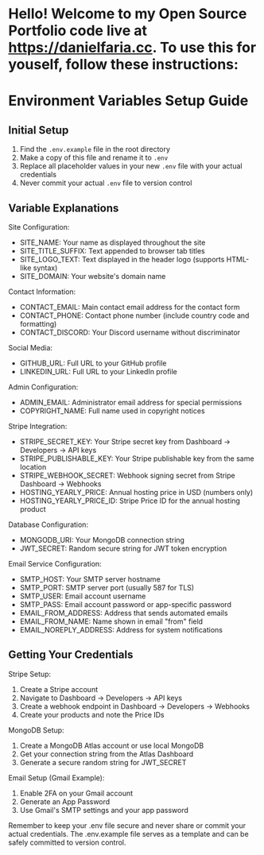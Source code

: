 # Hello! Welcome to my Open Source Portfolio code live at https://danielfaria.cc. To use this for youself, follow these instructions:
# Environment Variables Setup Guide

## Initial Setup
1. Find the `.env.example` file in the root directory
2. Make a copy of this file and rename it to `.env`
3. Replace all placeholder values in your new `.env` file with your actual credentials
4. Never commit your actual `.env` file to version control

## Variable Explanations

Site Configuration:
- SITE_NAME: Your name as displayed throughout the site
- SITE_TITLE_SUFFIX: Text appended to browser tab titles
- SITE_LOGO_TEXT: Text displayed in the header logo (supports HTML-like syntax)
- SITE_DOMAIN: Your website's domain name

Contact Information:
- CONTACT_EMAIL: Main contact email address for the contact form
- CONTACT_PHONE: Contact phone number (include country code and formatting)
- CONTACT_DISCORD: Your Discord username without discriminator

Social Media:
- GITHUB_URL: Full URL to your GitHub profile
- LINKEDIN_URL: Full URL to your LinkedIn profile

Admin Configuration:
- ADMIN_EMAIL: Administrator email address for special permissions
- COPYRIGHT_NAME: Full name used in copyright notices

Stripe Integration:
- STRIPE_SECRET_KEY: Your Stripe secret key from Dashboard → Developers → API keys
- STRIPE_PUBLISHABLE_KEY: Your Stripe publishable key from the same location
- STRIPE_WEBHOOK_SECRET: Webhook signing secret from Stripe Dashboard → Webhooks
- HOSTING_YEARLY_PRICE: Annual hosting price in USD (numbers only)
- HOSTING_YEARLY_PRICE_ID: Stripe Price ID for the annual hosting product

Database Configuration:
- MONGODB_URI: Your MongoDB connection string
- JWT_SECRET: Random secure string for JWT token encryption

Email Service Configuration:
- SMTP_HOST: Your SMTP server hostname
- SMTP_PORT: SMTP server port (usually 587 for TLS)
- SMTP_USER: Email account username
- SMTP_PASS: Email account password or app-specific password
- EMAIL_FROM_ADDRESS: Address that sends automated emails
- EMAIL_FROM_NAME: Name shown in email "from" field
- EMAIL_NOREPLY_ADDRESS: Address for system notifications

## Getting Your Credentials

Stripe Setup:
1. Create a Stripe account
2. Navigate to Dashboard → Developers → API keys
3. Create a webhook endpoint in Dashboard → Developers → Webhooks
4. Create your products and note the Price IDs

MongoDB Setup:
1. Create a MongoDB Atlas account or use local MongoDB
2. Get your connection string from the Atlas Dashboard
3. Generate a secure random string for JWT_SECRET

Email Setup (Gmail Example):
1. Enable 2FA on your Gmail account
2. Generate an App Password
3. Use Gmail's SMTP settings and your app password

Remember to keep your .env file secure and never share or commit your actual credentials. The .env.example file serves as a template and can be safely committed to version control.
